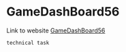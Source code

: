 # GameDashBoard56

Link to website [GameDashBoard56](https://llavrov.github.io/GameDashBoard56/) 

`technical task`




